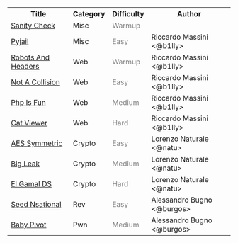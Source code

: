 <table>
<tr>
    <th>Title</th>
    <th>Category</th>
    <th>Difficulty</th>
    <th>Author</th>
</tr>
<tr>
    <td><a href="misc/Sanity_Check">Sanity Check</a></td>
    <td>Misc</td>
    <td><font color=grey>Warmup</font></td>
    <td></td>
</tr>
<tr>
    <td><a href="misc/Pyjail">Pyjail</a></td>
    <td>Misc</td>
    <td><font color=grey>Easy</font></td>
    <td>Riccardo Massini <@b1lly></td>
</tr>
<tr>
    <td><a href="web/Robots_And_Headers">Robots And Headers</a></td>
    <td>Web</td>
    <td><font color=grey>Warmup</font></td>
    <td>Riccardo Massini <@b1lly></td>
</tr>
<tr>
    <td><a href="web/Not_A_Collision">Not A Collision</a></td>
    <td>Web</td>
    <td><font color=grey>Easy</font></td>
    <td>Riccardo Massini <@b1lly></td>
</tr>
<tr>
    <td><a href="web/Php_Is_Fun">Php Is Fun</a></td>
    <td>Web</td>
    <td><font color=grey>Medium</font></td>
    <td>Riccardo Massini <@b1lly></td>
</tr>
<tr>
    <td><a href="web/Cat_Viewer">Cat Viewer</a></td>
    <td>Web</td>
    <td><font color=grey>Hard</font></td>
    <td>Riccardo Massini <@b1lly></td>
</tr>
<tr>
    <td><a href="crypto/AES_Symmetric/">AES Symmetric</a></td>
    <td>Crypto</td>
    <td><font color=grey>Easy</font></td>
    <td>Lorenzo Naturale <@natu></td>
</tr>
<tr>
    <td><a href="crypto/Big_Leak/">Big Leak</a></td>
    <td>Crypto</td>
    <td><font color=grey>Medium</font></td>
    <td>Lorenzo Naturale <@natu></td>
</tr>
<tr>
    <td><a href="crypto/El_Gamal_DS/">El Gamal DS</a></td>
    <td>Crypto</td>
    <td><font color=grey>Hard</font></td>
    <td>Lorenzo Naturale <@natu></td>
</tr>
<tr>
    <td><a href="binary/Seed_Nsational/">Seed Nsational</a></td>
    <td>Rev</td>
    <td><font color=grey>Easy</font></td>
    <td>Alessandro Bugno <@burgos></td>
</tr>
<tr>
    <td><a href="binary/Baby-Pivot/">Baby Pivot</a></td>
    <td>Pwn</td>
    <td><font color=grey>Medium</font></td>
    <td>Alessandro Bugno <@burgos></td>
</tr>
</table>